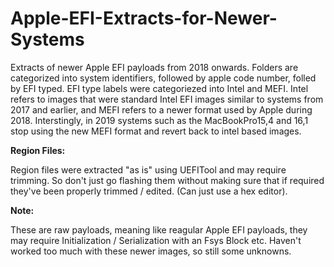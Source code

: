 # Apple-EFI-Extracts-for-Newer-Systems
Extracts of newer Apple EFI payloads from 2018 onwards. Folders are categorized into system identifiers, followed by apple code number, folled by EFI typed. EFI type labels were categoriezed into Intel and MEFI. Intel refers to images that were standard Intel EFI images similar to systems from 2017 and earlier, and MEFI refers to a newer format used by Apple during 2018. Interstingly, in 2019 systems such as the MacBookPro15,4 and 16,1 stop using the new MEFI format and revert back to intel based images.

__Region Files:__

Region files were extracted "as is" using UEFITool and may require trimming. So don't just go flashing them without making sure that if required they've been properly trimmed / edited. (Can just use a hex editor).

__Note:__

These are raw payloads, meaning like reagular Apple EFI payloads, they may require Initialization / Serialization with an Fsys Block etc. Haven't worked too much with these newer images, so still some unknowns.
